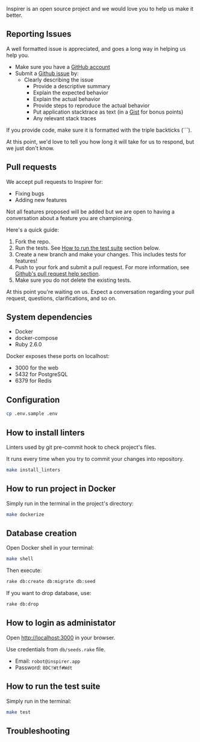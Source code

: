 Inspirer is an open source project and we would love you to help us make it better.

## Reporting Issues

A well formatted issue is appreciated, and goes a long way in helping us help you.

* Make sure you have a [GitHub account](https://github.com/signup/free)
* Submit a [Github issue](https://github.com/gruz0/inspirer-web/issues/new/choose) by:
  * Clearly describing the issue
    * Provide a descriptive summary
    * Explain the expected behavior
    * Explain the actual behavior
    * Provide steps to reproduce the actual behavior
    * Put application stacktrace as text (in a [Gist](https://gist.github.com) for bonus points)
    * Any relevant stack traces

If you provide code, make sure it is formatted with the triple backticks (\`\`\`).

At this point, we'd love to tell you how long it will take for us to respond,
but we just don't know.

## Pull requests

We accept pull requests to Inspirer for:

* Fixing bugs
* Adding new features

Not all features proposed will be added but we are open to having a conversation
about a feature you are championing.

Here's a quick guide:

1. Fork the repo.
2. Run the tests. See [How to run the test suite](#how-to-run-the-test-suite) section below.
3. Create a new branch and make your changes. This includes tests for features!
4. Push to your fork and submit a pull request. For more information, see
[Github's pull request help section](https://help.github.com/articles/using-pull-requests/).
5. Make sure you do not delete the existing tests.

At this point you're waiting on us. Expect a conversation regarding your pull
request, questions, clarifications, and so on.

## System dependencies

* Docker
* docker-compose
* Ruby 2.6.0

Docker exposes these ports on localhost:

* 3000 for the web
* 5432 for PostgreSQL
* 6379 for Redis

## Configuration

```bash
cp .env.sample .env
```

## How to install linters

Linters used by git pre-commit hook to check project's files.

It runs every time when you try to commit your changes into repository.

```bash
make install_linters
```

## How to run project in Docker

Simply run in the terminal in the project's directory:

```bash
make dockerize
```

## Database creation

Open Docker shell in your terminal:

```bash
make shell
```

Then execute:

```bash
rake db:create db:migrate db:seed
```

If you want to drop database, use:

```bash
rake db:drop
```

## How to login as administator

Open [http://localhost:3000](http://localhost:3000) in your browser.

Use credentials from `db/seeds.rake` file.

* Email: `robot@inspirer.app`
* Password: `8DC!Wtf#Wdt`

## How to run the test suite

Simply run in the terminal:

```bash
make test
```

## Troubleshooting
